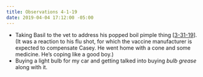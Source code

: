 ```yaml
---
title: Observations 4-1-19
date: 2019-04-04 17:12:00 -05:00
---
```


- Taking Basil to the vet to address his popped boil pimple thing [[3-31-19](https://spencertweedy.com/observations/033119.html)]. (It was a reaction to his flu shot, for which the vaccine manufacturer is expected to compensate Casey. He went home with a cone and some medicine. He’s coping like a good boy.)
- Buying a light bulb for my car and getting talked into buying *bulb grease* along with it.
